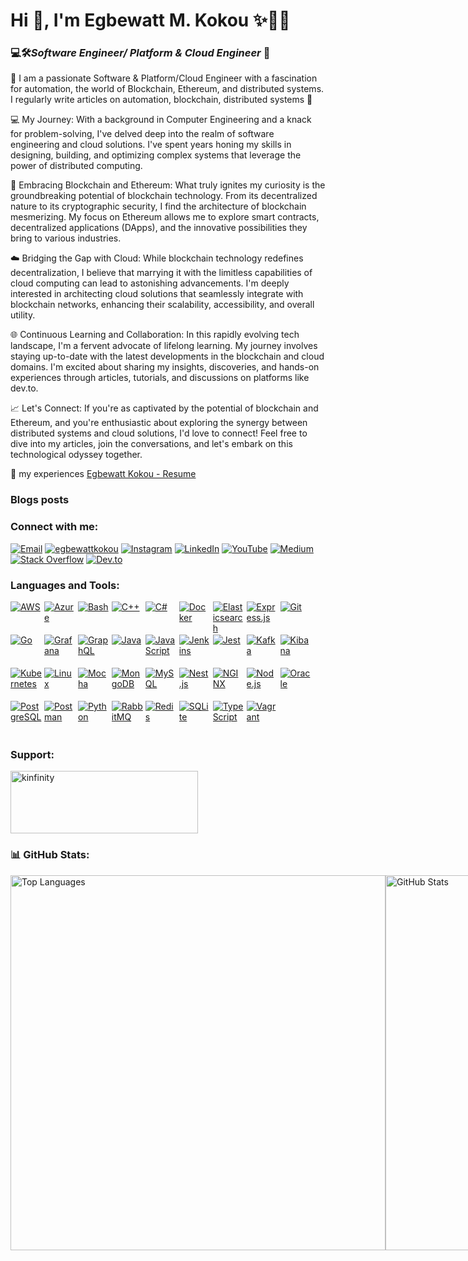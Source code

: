 # Hi 👋, I'm Egbewatt M. Kokou ✨💫🦋

### 💻🛠️***Software Engineer/ Platform & Cloud Engineer*** 🚀

📝 I am a passionate Software & Platform/Cloud Engineer with a fascination for automation, the world of Blockchain, Ethereum, and distributed systems. I regularly write articles on automation, blockchain, distributed systems 🚀

💻 My Journey:
With a background in Computer Engineering and a knack for problem-solving, I've delved deep into the realm of software engineering and cloud solutions. I've spent years honing my skills in designing, building, and optimizing complex systems that leverage the power of distributed computing.

🔗 Embracing Blockchain and Ethereum:
What truly ignites my curiosity is the groundbreaking potential of blockchain technology. From its decentralized nature to its cryptographic security, I find the architecture of blockchain mesmerizing. My focus on Ethereum allows me to explore smart contracts, decentralized applications (DApps), and the innovative possibilities they bring to various industries.

☁️ Bridging the Gap with Cloud:
While blockchain technology redefines decentralization, I believe that marrying it with the limitless capabilities of cloud computing can lead to astonishing advancements. I'm deeply interested in architecting cloud solutions that seamlessly integrate with blockchain networks, enhancing their scalability, accessibility, and overall utility.

🌐 Continuous Learning and Collaboration:
In this rapidly evolving tech landscape, I'm a fervent advocate of lifelong learning. My journey involves staying up-to-date with the latest developments in the blockchain and cloud domains. I'm excited about sharing my insights, discoveries, and hands-on experiences through articles, tutorials, and discussions on platforms like dev.to.

📈 Let's Connect:
If you're as captivated by the potential of blockchain and Ethereum, and you're enthusiastic about exploring the synergy between distributed systems and cloud solutions, I'd love to connect! Feel free to dive into my articles, join the conversations, and let's embark on this technological odyssey together.

📄 my experiences [Egbewatt Kokou - Resume](https://infinintyworld.notion.site/Egbewatt-Kokou-Resume-089feb9f4ab7434589ced391a794e028?pvs=4)

### Blogs posts

### Connect with me:

[![Email](https://img.shields.io/badge/Email-kokou.egbewatt%40gmail.com-red?style=flat-square)](mailto:kokou.egbewatt@gmail.com)
[![egbewattkokou](https://img.shields.io/twitter/follow/egbewattkokou?logo=twitter&style=for-the-badge)](https://twitter.com/egbewattkokou)
[![Instagram](https://img.shields.io/badge/-k__infinity3-E4405F?style=flat-square&logo=instagram&logoColor=white&link=https://instagram.com/k_infinity3)](https://instagram.com/k_infinity3)
[![LinkedIn](https://img.shields.io/badge/-kinfinity3-blue?style=flat-square&logo=linkedin&logoColor=white&link=https://linkedin.com/in/kinfinity3)](https://linkedin.com/in/kinfinity3)
[![YouTube](https://img.shields.io/badge/-kokou__egbewatt-red?style=flat-square&logo=youtube&logoColor=white&link=https://www.youtube.com/c/kokou_egbewatt)](https://www.youtube.com/c/kokou_egbewatt)
[![Medium](https://img.shields.io/badge/-ksupro1-black?style=flat-square&logo=medium&logoColor=white&link=https://medium.com/@ksupro1)](https://medium.com/@ksupro1)
[![Stack Overflow](https://img.shields.io/stackexchange/stackoverflow/r/4265565?label=Stack%20Overflow&style=flat-square&logo=stackoverflow&logoColor=white&link=https://stackoverflow.com/users/4265565/kokou-egbewatt)](https://stackoverflow.com/users/4265565/kokou-egbewatt)
[![Dev.to](https://img.shields.io/badge/dev.to-kinfinity-black?style=flat-square&logo=dev.to&logoColor=white&link=https://dev.to/kinfinity)](https://dev.to/kinfinity)

### Languages and Tools:
<a href="https://aws.amazon.com" style="display: inline-block; width: 50px; height: 50px; overflow: hidden;">
  <img src="https://www.vectorlogo.zone/logos/amazon_aws/amazon_aws-icon.svg" alt="AWS">
</a>
<a href="https://azure.microsoft.com/en-in/" style="display: inline-block; width: 50px; height: 50px; overflow: hidden;">
  <img src="https://www.vectorlogo.zone/logos/microsoft_azure/microsoft_azure-icon.svg" alt="Azure">
</a>
<a href="https://www.gnu.org/software/bash/" style="display: inline-block; width: 50px; height: 50px; overflow: hidden;">
  <img src="https://www.vectorlogo.zone/logos/gnu_bash/gnu_bash-icon.svg" alt="Bash">
</a>
<a href="https://www.w3schools.com/cpp/" style="display: inline-block; width: 50px; height: 50px; overflow: hidden;">
  <img src="https://www.vectorlogo.zone/logos/cpp/cpp-icon.svg" alt="C++">
</a>
<a href="https://www.w3schools.com/cs/" style="display: inline-block; width: 50px; height: 50px; overflow: hidden;">
  <img src="https://www.vectorlogo.zone/logos/csharp/csharp-icon.svg" alt="C#">
</a>
<a href="https://www.docker.com/" style="display: inline-block; width: 50px; height: 50px; overflow: hidden;">
  <img src="https://www.vectorlogo.zone/logos/docker/docker-icon.svg" alt="Docker">
</a>
<a href="https://www.elastic.co" style="display: inline-block; width: 50px; height: 50px; overflow: hidden;">
  <img src="https://www.vectorlogo.zone/logos/elastic/elastic-icon.svg" alt="Elasticsearch">
</a>
<a href="https://expressjs.com" style="display: inline-block; width: 50px; height: 50px; overflow: hidden;">
  <img src="https://www.vectorlogo.zone/logos/expressjs/expressjs-icon.svg" alt="Express.js">
</a>
<a href="https://git-scm.com/" style="display: inline-block; width: 50px; height: 50px; overflow: hidden;">
  <img src="https://www.vectorlogo.zone/logos/git-scm/git-scm-icon.svg" alt="Git">
</a>
<a href="https://golang.org" style="display: inline-block; width: 50px; height: 50px; overflow: hidden;">
  <img src="https://www.vectorlogo.zone/logos/golang/golang-icon.svg" alt="Go">
</a>
<a href="https://grafana.com" style="display: inline-block; width: 50px; height: 50px; overflow: hidden;">
  <img src="https://www.vectorlogo.zone/logos/grafana/grafana-icon.svg" alt="Grafana">
</a>
<a href="https://graphql.org" style="display: inline-block; width: 50px; height: 50px; overflow: hidden;">
  <img src="https://www.vectorlogo.zone/logos/graphql/graphql-icon.svg" alt="GraphQL">
</a>
<a href="https://www.java.com" style="display: inline-block; width: 50px; height: 50px; overflow: hidden;">
  <img src="https://www.vectorlogo.zone/logos/java/java-icon.svg" alt="Java">
</a>
<a href="https://developer.mozilla.org/en-US/docs/Web/JavaScript" style="display: inline-block; width: 50px; height: 50px; overflow: hidden;">
  <img src="https://www.vectorlogo.zone/logos/javascript/javascript-icon.svg" alt="JavaScript">
</a>
<a href="https://www.jenkins.io" style="display: inline-block; width: 50px; height: 50px; overflow: hidden;">
  <img src="https://www.vectorlogo.zone/logos/jenkins/jenkins-icon.svg" alt="Jenkins">
</a>
<a href="https://jestjs.io" style="display: inline-block; width: 50px; height: 50px; overflow: hidden;">
  <img src="https://www.vectorlogo.zone/logos/jestjsio/jestjsio-icon.svg" alt="Jest">
</a>
<a href="https://kafka.apache.org/" style="display: inline-block; width: 50px; height: 50px; overflow: hidden;">
  <img src="https://www.vectorlogo.zone/logos/apache_kafka/apache_kafka-icon.svg" alt="Kafka">
</a>
<a href="https://www.elastic.co/kibana" style="display: inline-block; width: 50px; height: 50px; overflow: hidden;">
  <img src="https://www.vectorlogo.zone/logos/elasticco_kibana/elasticco_kibana-icon.svg" alt="Kibana">
</a>
<a href="https://kubernetes.io" style="display: inline-block; width: 50px; height: 50px; overflow: hidden;">
  <img src="https://www.vectorlogo.zone/logos/kubernetes/kubernetes-icon.svg" alt="Kubernetes">
</a>
<a href="https://www.linux.org/" style="display: inline-block; width: 50px; height: 50px; overflow: hidden;">
  <img src="https://www.vectorlogo.zone/logos/linux/linux-icon.svg" alt="Linux">
</a>
<a href="https://mochajs.org" style="display: inline-block; width: 50px; height: 50px; overflow: hidden;">
  <img src="https://www.vectorlogo.zone/logos/mochajs/mochajs-icon.svg" alt="Mocha">
</a>
<a href="https://www.mongodb.com/" style="display: inline-block; width: 50px; height: 50px; overflow: hidden;">
  <img src="https://www.vectorlogo.zone/logos/mongodb/mongodb-icon.svg" alt="MongoDB">
</a>
<a href="https://www.mysql.com/" style="display: inline-block; width: 50px; height: 50px; overflow: hidden;">
  <img src="https://www.vectorlogo.zone/logos/mysql/mysql-icon.svg" alt="MySQL">
</a>
<a href="https://nestjs.com/" style="display: inline-block; width: 50px; height: 50px; overflow: hidden;">
  <img src="https://www.vectorlogo.zone/logos/nestjs/nestjs-icon.svg" alt="Nest.js">
</a>
<a href="https://www.nginx.com" style="display: inline-block; width: 50px; height: 50px; overflow: hidden;">
  <img src="https://www.vectorlogo.zone/logos/nginx/nginx-icon.svg" alt="NGINX">
</a>
<a href="https://nodejs.org" style="display: inline-block; width: 50px; height: 50px; overflow: hidden;">
  <img src="https://www.vectorlogo.zone/logos/nodejs/nodejs-icon.svg" alt="Node.js">
</a>
<a href="https://www.oracle.com/" style="display: inline-block; width: 50px; height: 50px; overflow: hidden;">
  <img src="https://www.vectorlogo.zone/logos/oracle/oracle-icon.svg" alt="Oracle">
</a>
<a href="https://www.postgresql.org" style="display: inline-block; width: 50px; height: 50px; overflow: hidden;">
  <img src="https://www.vectorlogo.zone/logos/postgresql/postgresql-icon.svg" alt="PostgreSQL">
</a>
<a href="https://postman.com" style="display: inline-block; width: 50px; height: 50px; overflow: hidden;">
  <img src="https://www.vectorlogo.zone/util/preview.html?image=/logos/getpostman/getpostman-ar21.svg" alt="Postman">
</a>
<a href="https://www.python.org" style="display: inline-block; width: 50px; height: 50px; overflow: hidden;">
  <img src="https://www.vectorlogo.zone/logos/python/python-icon.svg" alt="Python">
</a>
<a href="https://www.rabbitmq.com" style="display: inline-block; width: 50px; height: 50px; overflow: hidden;">
  <img src="https://www.vectorlogo.zone/logos/rabbitmq/rabbitmq-icon.svg" alt="RabbitMQ">
</a>
<a href="https://redis.io" style="display: inline-block; width: 50px; height: 50px; overflow: hidden;">
  <img src="https://www.vectorlogo.zone/logos/redis/redis-icon.svg" alt="Redis">
</a>
<a href="https://www.sqlite.org/" style="display: inline-block; width: 50px; height: 50px; overflow: hidden;">
  <img src="https://www.vectorlogo.zone/logos/sqlite/sqlite-icon.svg" alt="SQLite">
</a>
<a href="https://www.typescriptlang.org/" style="display: inline-block; width: 50px; height: 50px; overflow: hidden;">
  <img src="https://www.vectorlogo.zone/logos/typescriptlang/typescriptlang-icon.svg" alt="TypeScript">
</a>
<a href="https://www.vagrantup.com/" style="display: inline-block; width: 50px; height: 50px; overflow: hidden;">
  <img src="https://www.vectorlogo.zone/logos/vagrantup/vagrantup-icon.svg" alt="Vagrant">
</a>


### Support:

<a href="https://www.buymeacoffee.com/kinfinity">
  <img src="https://cdn.buymeacoffee.com/buttons/v2/default-yellow.png" alt="kinfinity" width="300" height="100">
</a>

### 📊 GitHub Stats:

<div style="display: flex; width: auto; justify-content: space-between;">
  <a href="https://github.com/kinfinity" style="height: 200px;">
    <img src="https://github-readme-stats.vercel.app/api?username=kinfinity&theme=dark&hide_border=false&include_all_commits=true&count_private=true" alt="Top Languages" width="600">
  </a>
  
  <a href="https://github.com/kinfinity" style="height: 200px;">
    <img src="https://github-readme-streak-stats.herokuapp.com/?user=kinfinity&theme=dark&hide_border=false" alt="GitHub Stats" width="600">
  </a>

</div>
